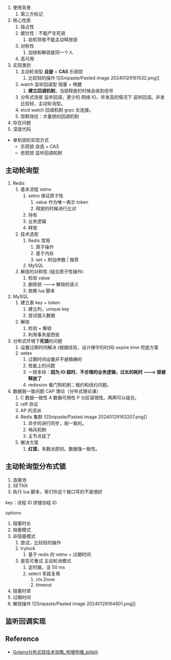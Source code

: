 1. 使用背景
	1. 第三方标记
2. 核心性质
	1. 独占性
	2. 健壮性：不能产生死锁
		1. 宕机导致不能主动释放锁
	3. 对称性
		1. 加锁和解锁是同一个人
	4. 高可用
3. 实现类别
	1. 主动轮询型 **自旋** + **CAS** 乐观锁
		1. 比较轻的操作 ![[Snipaste/Pasted image 20240129161532.png]]
	2. watch 监听回调型 阻塞 + 唤醒
		1. **建立回调机制**，当锁释放的时候会收到信号
	3. 分布式场景 监听回调，更少的 网络 IO，并发高的情况下 监听回调。并发比较轻，主动轮询型。
	4. etcd watch 回调机制 grpc 长连接。
	5. 惊群效应：大量锁的回调机制
4. 存在问题
5. 深度代码

- 单机锁的实现方式
	- 乐观锁 自选 + CAS
	- 悲观锁 监听回调机制

## 主动轮询型

1. Redis
	1. 基本流程 setnx
		1. setnx 保证原子性
			1. value 作为唯一表示 token
			2. 释放的时候进行比对
		2. 持有
		3. 业务逻辑
		4. 释放
	2. 技术选型
		1. Redis 常用
			1. 原子操作
			2. 基于内存
			3. set + 附加参数 | 推荐
		2. MySQL
	3. 解锁的对称性 (组合原子性操作)
		1. 检验 value
		2. 删除锁 ---> 解锁的语义
		3. 依赖 lua 脚本
2. MySQL
	1. 建立表 key + token
		1. 建立列，unique key
		2. 尝试插入数据
	2. 解锁
		1. 检验 + 解锁
		2. 利用事务是西安
3. 分布式环境下**死锁**的问题
	1. 设置过期时间解决 (根据经验，设计保守的时间) expire time 兜底方案
	2. setex
		1. 过期时间设置并不是精确的
		2. 性能上的问题
		3. 一锁多持：**因为 IO 超时、不合理的业务逻辑，过长的耗时 ---> 锁被释放了**
		4. redission 看门狗机制；租约和续约问题。
4. 数据弱一致问题 CAP 理论（分布式理论课）
	1. C 数据一致性 A 数据可用性 P 分区容错性。两两可以组合。
	2. raft 协议
	3. AP 的流派
	4. Redis 集群 ![[Snipaste/Pasted image 20240129163207.png]]
		1. 异步的进行同步，弱一致的。
		2. 哨兵机制
		3. 主节点挂了
	5. 解决方案
		1. **红锁**，多数派原则。数据强一致性。

## 主动轮询型分布式锁

1. 连接池
2. SETNX
3. 执行 lua 脚本，哥们你这个接口写的不是很好

key：进程 ID 拼接协程 ID

options

1. 阻塞时长
2. 阻塞模式
3. 非阻塞模式
	1. 尝试，比较轻的操作
	2. trylock
		1. 基于 redis 的 setnx + 过期时间
	3. 是否可重试 主动轮询模式
		1. 定时器，没 50 ms
		2. select 多路复用
			1. ctx.Done
			2. timeout
4. 阻塞时常
5. 过期时间
6. 解锁操作 ![[Snipaste/Pasted image 20240129164801.png]]

## 监听回调实现

## Reference

 - [Golang分布式锁技术攻略_哔哩哔哩_bilibili](https://www.bilibili.com/video/BV1Pm4y1b76u/?spm_id_from=333.337.search-card.all.click&vd_source=25509bb582bc4a25d86d871d5cdffca3)

